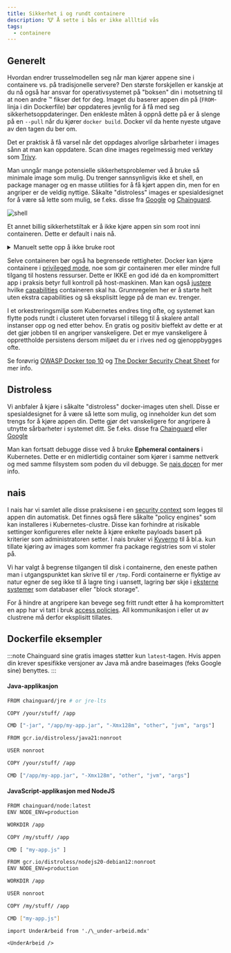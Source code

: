 ```yaml
---
title: Sikkerhet i og rundt containere
description: 🐮 Å sette i bås er ikke allltid vås
tags:
  - containere
---
```


## Generelt

Hvordan endrer trusselmodellen seg når man kjører appene sine i containere vs. på tradisjonelle servere? Den største forskjellen er kanskje at du nå også har ansvar for operativsystemet på "boksen" din i motsetning til at noen andre ™️ fikser det for deg. Imaget du baserer appen din på (`FROM`-linja i din Dockerfile) bør oppdateres jevnlig for å få med seg sikkerhetsoppdateringer. Den enkleste måten å oppnå dette på er å slenge på en `--pull` når du kjører `docker build`. Docker vil da hente nyeste utgave av den tagen du ber om.

Det er praktisk å få varsel når det oppdages alvorlige sårbarheter i images sånn at man kan oppdatere. Scan dine images regelmessig med verktøy som [Trivy](https://github.com/aquasecurity/trivy).

Man unngår mange potensielle sikkerhetsproblemer ved å bruke så minimale image som mulig. Du trenger sannsynligvis ikke et shell, en package manager og en masse utilities for å få kjørt appen din, men for en angriper er de veldig nyttige. Såkalte "distroless" images er spesialdesignet for å være så lette som mulig, se f.eks. disse fra [Google](https://github.com/GoogleContainerTools/distroless) og [Chainguard](https://github.com/chainguard-images).

![shell](/img/cantdont.jpg "shell")

Et annet billig sikkerhetstiltak er å ikke kjøre appen sin som root inni containeren. Dette er default i nais nå.

<details>
<summary>Manuelt sette opp å ikke bruke root</summary>

Mange images har i utgangspunktet root som eneste bruker, og vil derfor kjøre appen din som root med mindre du ber om noe annet. Fikses ved å legge noe sånn som dette inn i din `Dockerfile` (_før_ `ENTRYPOINT` og `CMD`-linjer):

```bash
RUN useradd --uid 10000 runner
USER 10000
```

</details>

Selve containeren bør også ha begrensede rettigheter. Docker kan kjøre containere i [privileged mode](https://www.docker.com/blog/docker-can-now-run-within-docker/), noe som gir containeren mer eller mindre full tilgang til hostens ressurser. Dette er IKKE en god idé da en kompromittert app i praksis betyr full kontroll på host-maskinen. Man kan også [justere](https://docs.docker.com/engine/reference/run/#runtime-privilege-and-linux-capabilities) hvilke [capabilities](https://book.hacktricks.xyz/linux-hardening/privilege-escalation/linux-capabilities) containeren skal ha. Grunnregelen her er å starte helt uten ekstra capabilities og så eksplisitt legge på de man ev. trenger.

I et orkestreringsmiljø som Kubernetes endres ting ofte, og systemet kan flytte pods rundt i clusteret uten forvarsel i tillegg til å skalere antall instanser opp og ned etter behov. En gratis og positiv bieffekt av dette er at det gjør jobben til en angriper vanskeligere. Det er mye vanskeligere å opprettholde persistens dersom miljøet du er i rives ned og gjenoppbygges ofte.

Se forøvrig [OWASP Docker top 10](https://github.com/OWASP/Docker-Security/blob/main/dist/owasp-docker-security.pdf) og [The Docker Security Cheat Sheet](https://cheatsheetseries.owasp.org/cheatsheets/Docker_Security_Cheat_Sheet.html) for mer info.

## Distroless

Vi anbfaler å kjøre i såkalte "distroless" docker-images uten shell. Disse er spesialdesignet for å være så lette som mulig, og inneholder kun det som trengs for å kjøre appen din. Dette gjør det vanskeligere for angripere å utnytte sårbarheter i systemet ditt. Se f.eks. disse fra [Chainguard](https://github.com/chainguard-images) eller [Google](https://github.com/GoogleContainerTools/distroless)

Man kan fortsatt debugge disse ved å bruke **Ephemeral containers** i Kubernetes. Dette er en midlertidig container som kjører i samme nettverk og med samme filsystem som poden du vil debugge. Se [nais docen](https://docs.nais.io/workloads/explanations/ephemeral-containers/) for mer info.

## nais

I nais har vi samlet alle disse praksisene i en [security context](https://doc.nais.io/nais-application/securitycontext/) som legges til appen din automatisk. Det finnes også flere såkalte "policy engines" som kan installeres i Kubernetes-clustre. Disse kan forhindre at risikable settinger konfigureres eller nekte å kjøre enkelte payloads basert på kriterier som administratoren setter. I nais bruker vi [Kyverno](https://kyverno.io/) til å bl.a. kun tillate kjøring av images som kommer fra package registries som vi stoler på.

Vi har valgt å begrense tilgangen til disk i containerne, den eneste pathen man i utgangspunktet kan skrive til er `/tmp`. Fordi containerne er flyktige av natur egner de seg ikke til å lagre ting i uansett, lagring bør skje i [eksterne systemer](https://doc.nais.io/persistence/responsibilities/) som databaser eller "block storage".

For å hindre at angripere kan bevege seg fritt rundt etter å ha kompromittert en app har vi tatt i bruk [access policies](https://doc.nais.io/nais-application/access-policy/). All kommunikasjon i eller ut av clustrene må derfor eksplisitt tillates.

## Dockerfile eksempler

:::note
Chainguard sine gratis images støtter kun `latest`-tagen. Hvis appen din krever spesifikke versjoner av Java må andre baseimages (feks Google sine) benyttes.
:::

#### Java-applikasjon

```bash
FROM chainguard/jre # or jre-lts

COPY /your/stuff/ /app

CMD ["-jar", "/app/my-app.jar", "-Xmx128m", "other", "jvm", "args"]
```

```bash
FROM gcr.io/distroless/java21:nonroot

USER nonroot

COPY /your/stuff/ /app

CMD ["/app/my-app.jar", "-Xmx128m", "other", "jvm", "args"]
```

#### JavaScript-applikasjon med NodeJS

```bash
FROM chainguard/node:latest
ENV NODE_ENV=production

WORKDIR /app

COPY /my/stuff/ /app

CMD [ "my-app.js" ]
```

```bash
FROM gcr.io/distroless/nodejs20-debian12:nonroot
ENV NODE_ENV=production

WORKDIR /app

USER nonroot

COPY /my/stuff/ /app

CMD ["my-app.js"]
```

```mdx-code-block
import UnderArbeid from './\_under-arbeid.mdx'

<UnderArbeid />
```
